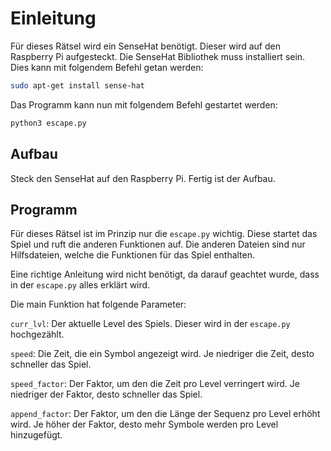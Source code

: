 # Einleitung

Für dieses Rätsel wird ein SenseHat benötigt. Dieser wird auf den Raspberry Pi aufgesteckt. Die SenseHat Bibliothek muss installiert sein. Dies kann mit folgendem Befehl getan werden:

```bash
sudo apt-get install sense-hat
```

Das Programm kann nun mit folgendem Befehl gestartet werden:

```bash
python3 escape.py
```

## Aufbau

Steck den SenseHat auf den Raspberry Pi. Fertig ist der Aufbau.

## Programm

Für dieses Rätsel ist im Prinzip nur die `escape.py` wichtig. Diese startet das Spiel und ruft die anderen Funktionen auf. Die anderen Dateien sind nur Hilfsdateien, welche die Funktionen für das Spiel enthalten.

Eine richtige Anleitung wird nicht benötigt, da darauf geachtet wurde, dass in der `escape.py` alles erklärt wird.

Die main Funktion hat folgende Parameter:

`curr_lvl`: Der aktuelle Level des Spiels. Dieser wird in der `escape.py` hochgezählt.

`speed`: Die Zeit, die ein Symbol angezeigt wird. Je niedriger die Zeit, desto schneller das Spiel.

`speed_factor`: Der Faktor, um den die Zeit pro Level verringert wird. Je niedriger der Faktor, desto schneller das Spiel.

`append_factor`: Der Faktor, um den die Länge der Sequenz pro Level erhöht wird. Je höher der Faktor, desto mehr Symbole werden pro Level hinzugefügt.
